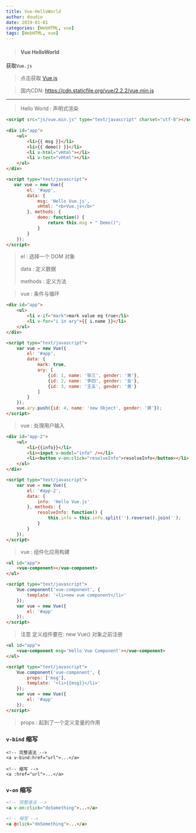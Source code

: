 ```yaml
---
title: Vue-HelloWorld
author: doudio
date: 2019-01-01
categories: [WebHTML, vue]
tags: [WebHTML, vue]
---
```


> #### Vue HelloWorld

获取`Vue.js`

> 点击获取 [Vue.js](https://vuejs.org/js/vue.min.js) 

> 国内CDN: <https://cdn.staticfile.org/vue/2.2.2/vue.min.js>

---

> Hello World : 声明式渲染

```html
<script src="js/vue.min.js" type="text/javascript" charset="utf-8"></script>
		
<div id="app">
    <ul>
        <li>{{ msg }}</li>
        <li>{{ demo() }}</li>
        <li v-html="vHtml"></li>
        <li v-text="vHtml"></li>
    </ul>
</div>

<script type="text/javascript">
   var vue = new Vue({
        el: '#app',
        data: {
            msg: 'Hello Vue.js',
            vHtml: "<b>Vue.js</b>"
        }, methods: {
            demo: function() {
                return this.msg + " Demo()";
            }
        }
    });
</script>
```

> el : 选择一个 DOM 对象
>
> data : 定义数据
>
> methods : 定义方法

> vue : 条件与循环

```html
<div id="app">
    <ul>
        <li v-if="mark">mark value eq true</li>
        <li v-for="i in ary">{{ i.name }}</li>
    </ul>
</div>

<script type="text/javascript">
    var vue = new Vue({
        el: '#app',
        data: {
            mark: true,
            ary: [
                {id: 1, name: '张三', gender: '男'},
                {id: 2, name: '李四', gender: '女'},
                {id: 3, name: '王五', gender: '男'}
            ]
        }
    });
    vue.ary.push({id: 4, name: 'new Object', gender: '男'});
</script>
```

> vue : 处理用户输入

```html
<div id="app-2">
    <ul>
        <li>{{info}}</li>
        <li><input v-model="info" /></li>
        <li><button v-on:click="resolveInfo">resolveInfo</button></li>
    </ul>
</div>

<script type="text/javascript">
    var vue = new Vue({
        el: '#app-2',
        data: {
            info: 'Hello Vue.js'
        }, methods: {
            resolveInfo: function() {
                this.info = this.info.split('').reverse().join('');
            }
        }
    });
</script>
```

> vue : 组件化应用构建

```html
<ul id="app">
    <vue-component></vue-component>
</ul>		

<script type="text/javascript">
    Vue.component('vue-component', {
        template: '<li>new vue component</li>'
    });
    var vue = new Vue({
        el: '#app'
    });
</script>
```

> 注意 定义组件要在: new Vue() 对象之前注册

```html
<ul id="app">
    <vue-component msg='Hello Vue Component'></vue-component>
</ul>		

<script type="text/javascript">
    Vue.component('vue-component', {
        props: ['msg'],
        template: '<li>{{msg}}</li>'
    });
    var vue = new Vue({
        el: '#app'
    });
</script>
```

> props : 起到了一个定义变量的作用

### `v-bind` 缩写

```h&#39;t
<!-- 完整语法 -->
<a v-bind:href="url">...</a>

<!-- 缩写 -->
<a :href="url">...</a>
```

### `v-on` 缩写

```html
<!-- 完整语法 -->
<a v-on:click="doSomething">...</a>

<!-- 缩写 -->
<a @click="doSomething">...</a>
```